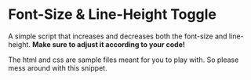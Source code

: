 # Font-Size & Line-Height Toggle

A simple script that increases and decreases both the font-size and line-height. **Make sure to adjust it according to your code!**

The html and css are sample files meant for you to play with. So please mess around with this snippet.

